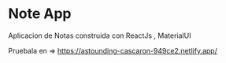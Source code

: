 # Note App

Aplicacion de Notas construida con ReactJs , MaterialUI

Pruebala en => https://astounding-cascaron-949ce2.netlify.app/

